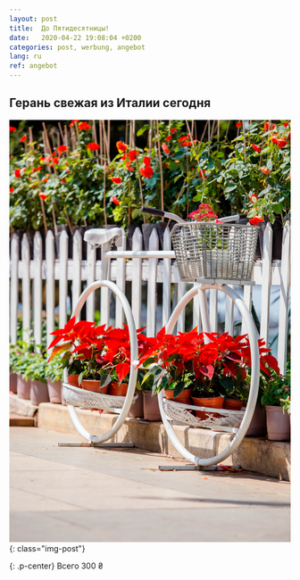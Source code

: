 ```yaml
---
layout: post
title:  До Пятидесятницы!
date:   2020-04-22 19:08:04 +0200
categories: post, werbung, angebot
lang: ru
ref: angebot
---
```


## Герань свежая из Италии сегодня

![Фотография герани](/assets/images/red-flowers.jpg){: class="img-post"}

{: .p-center}
Всего 300 ₴
